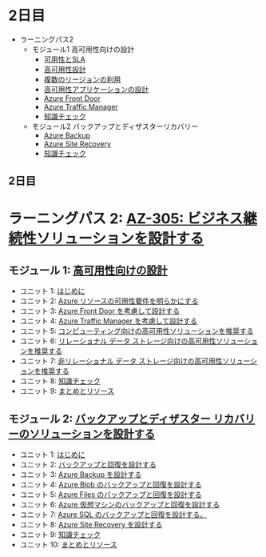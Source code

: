 # 2日目

- ラーニングパス2
  - モジュール1 高可用性向けの設計
    - [可用性とSLA](availability.md)
    - [高可用性設計](../AZ-304/mod11-01-availability-zones.md)
    - [複数のリージョンの利用](../AZ-304/mod11-02-multi-regions.md)
    - [高可用性アプリケーションの設計](../AZ-304/mod11-03-ha-app.md)
    - [Azure Front Door](../AZ-303/mod05-04-frontdoor.md)
    - [Azure Traffic Manager](../AZ-303/mod05-03-traffic-manager.md)
    - [知識チェック](day2-lp2-m1-check.md)
  - モジュール2 バックアップとディザスターリカバリー
    - [Azure Backup](../AZ-303/mod12-02-backup.md)
    - [Azure Site Recovery](../AZ-303/mod12-03-site-recovery.md)
    - [知識チェック](day2-lp2-m2-check.md)

## 2日目

# ラーニングパス 2: [AZ-305: ビジネス継続性ソリューションを設計する](https://docs.microsoft.com/ja-jp/learn/paths/design-business-continuity-solutions/)
## モジュール 1: [高可用性向けの設計](https://docs.microsoft.com/ja-jp/learn/modules/design-for-high-availability/)
- ユニット 1: [はじめに](https://docs.microsoft.com/ja-jp/learn/modules/design-for-high-availability/1-introduction)
- ユニット 2: [Azure リソースの可用性要件を明らかにする](https://docs.microsoft.com/ja-jp/learn/modules/design-for-high-availability/2-identify-availability-requirements-of-azure-resources)
- ユニット 3: [Azure Front Door を考慮して設計する](https://docs.microsoft.com/ja-jp/learn/modules/design-for-high-availability/3-azure-front-door)
- ユニット 4: [Azure Traffic Manager を考慮して設計する](https://docs.microsoft.com/ja-jp/learn/modules/design-for-high-availability/4-azure-traffic-manager)
- ユニット 5: [コンピューティング向けの高可用性ソリューションを推奨する](https://docs.microsoft.com/ja-jp/learn/modules/design-for-high-availability/5-recommend-solution-for-compute)
- ユニット 6: [リレーショナル データ ストレージ向けの高可用性ソリューションを推奨する](https://docs.microsoft.com/ja-jp/learn/modules/design-for-high-availability/6-recommend-solution-for-relational-data-storage)
- ユニット 7: [非リレーショナル データ ストレージ向けの高可用性ソリューションを推奨する](https://docs.microsoft.com/ja-jp/learn/modules/design-for-high-availability/7-recommend-solution-for-non-relational-data-storage)
- ユニット 8: [知識チェック](https://docs.microsoft.com/ja-jp/learn/modules/design-for-high-availability/8-knowledge-check)
- ユニット 9: [まとめとリソース](https://docs.microsoft.com/ja-jp/learn/modules/design-for-high-availability/9-summary-resources)
## モジュール 2: [バックアップとディザスター リカバリーのソリューションを設計する](https://docs.microsoft.com/ja-jp/learn/modules/design-solution-for-backup-disaster-recovery/)
- ユニット 1: [はじめに](https://docs.microsoft.com/ja-jp/learn/modules/design-solution-for-backup-disaster-recovery/1-introduction)
- ユニット 2: [バックアップと回復を設計する](https://docs.microsoft.com/ja-jp/learn/modules/design-solution-for-backup-disaster-recovery/2-design-recovery)
- ユニット 3: [Azure Backup を設計する](https://docs.microsoft.com/ja-jp/learn/modules/design-solution-for-backup-disaster-recovery/3-design-for-azure-backup)
- ユニット 4: [Azure Blob のバックアップと回復を設計する](https://docs.microsoft.com/ja-jp/learn/modules/design-solution-for-backup-disaster-recovery/4-design-for-azure-blob-backup-recovery)
- ユニット 5: [Azure Files のバックアップと回復を設計する](https://docs.microsoft.com/ja-jp/learn/modules/design-solution-for-backup-disaster-recovery/5-design-for-azure-files-backup-recovery)
- ユニット 6: [Azure 仮想マシンのバックアップと回復を設計する](https://docs.microsoft.com/ja-jp/learn/modules/design-solution-for-backup-disaster-recovery/6-design-for-azure-virtual-machine-backup-recovery)
- ユニット 7: [Azure SQL のバックアップと回復を設計する。](https://docs.microsoft.com/ja-jp/learn/modules/design-solution-for-backup-disaster-recovery/7-design-for-azure-sql-backup-recovery)
- ユニット 8: [Azure Site Recovery を設計する](https://docs.microsoft.com/ja-jp/learn/modules/design-solution-for-backup-disaster-recovery/8-design-for-azure-site-recovery)
- ユニット 9: [知識チェック](https://docs.microsoft.com/ja-jp/learn/modules/design-solution-for-backup-disaster-recovery/9-knowledge-check)
- ユニット 10: [まとめとリソース](https://docs.microsoft.com/ja-jp/learn/modules/design-solution-for-backup-disaster-recovery/10-summary-resources)
